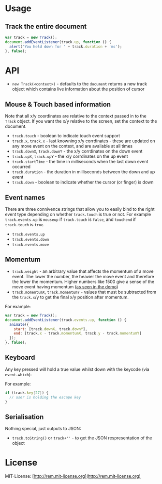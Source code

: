 # Usage

## Track the entire document

```javascript
var track = new Track();
document.addEventListener(track.up, function () {
  alert('You held down for ' + track.duration + 'ms');
}, false);
```

# API

* `new Track(<context>)` - defaults to the `document` returns a new track object which contains live information about the position of cursor

## Mouse & Touch based information

Note that all x/y coordinates are relative to the context passed in to the `Track` object. If you want the x/y relative to the screen, set the context to the document.

* `track.touch` - boolean to indicate touch event support
* `track.x`, `track.x` - last knowning x/y corrdinates - these are updated on any move event on the context, and are available at all times
* `track.downX`, `track.downY` - the x/y corrdinates on the down event
* `track.upX`, `track.upY` - the x/y corrdinates on the up event
* `track.startTime` - the time in milliseconds when the last down event occurred
* `track.duration` - the duration in milliseconds between the down and up event
* `track.down` - boolean to indicate whether the cursor (or finger) is down

## Event names

There are three connivence strings that allow you to easily bind to the right event type depending on whether `track.touch` is true or not. For example `track.events.up` is `mouseup` if `track.touch` is `false`, and `touchend` if `track.touch` is `true`.

* `track.events.up`
* `track.events.down`
* `track.events.move`

## Momentum

* `track.weight` - an arbitrary value that affects the momentum of a move event. The lower the number, the heavier the move event and therefore the lower the momentum. Higher numbers like 1500 give a sense of the move event having momentum ([as seen in the demo](http://remy.github.com/track/))
* `track.momentumX`, `track.momentumY` - values that must be subtracted from the `track.x`/y to get the final x/y position after momentum.

For example:

```javascript
var track = new Track();
document.addEventListener(track.events.up, function () {
  animate({
    start: [track.downX, track.downY],
    end: [track.x - track.momentumX, track.y - track.momentumY]
  });
}, false);
```

## Keyboard

Any key pressed will hold a true value whilst down with the keycode (via `event.which`):

For example:

```javascript
if (track.key[27]) {
  // user is holding the escape key
}
```

## Serialisation

Nothing special, just outputs to JSON:

* `track.toString()` or `track+''` - to get the JSON respresentation of the object

# License

MIT-License: [http://rem.mit-license.org](http://rem.mit-license.org)
